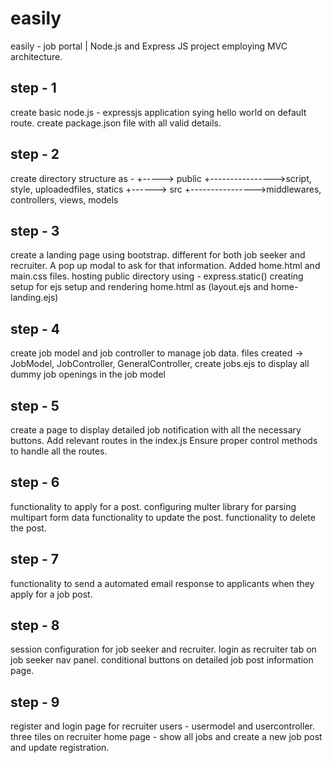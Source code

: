 # easily

easily - job portal | Node.js and Express JS project employing MVC architecture.

## step - 1

create basic node.js - expressjs application sying hello world on default route.
create package.json file with all valid details.

## step - 2

create directory structure as -
<root>
+-----> public +---------------->script, style, uploadedfiles, statics
+------> src +---------------->middlewares, controllers, views, models

## step - 3

create a landing page using bootstrap. different for both job seeker and recruiter. A pop up modal to ask for that information.
Added home.html and main.css files.
hosting public directory using - express.static()
creating setup for ejs setup and rendering home.html as (layout.ejs and home-landing.ejs)

## step - 4

create job model and job controller to manage job data.
files created -> JobModel, JobController, GeneralController,
create jobs.ejs to display all dummy job openings in the job model

## step - 5

create a page to display detailed job notification with all the necessary buttons.
Add relevant routes in the index.js
Ensure proper control methods to handle all the routes.

## step - 6

functionality to apply for a post. configuring multer library for parsing multipart form data
functionality to update the post.
functionality to delete the post.

## step - 7

functionality to send a automated email response to applicants when they apply for a job post.

## step - 8

session configuration for job seeker and recruiter.
login as recruiter tab on job seeker nav panel.
conditional buttons on detailed job post information page.

## step - 9

register and login page for recruiter users - usermodel and usercontroller.
three tiles on recruiter home page - show all jobs and create a new job post and update registration.
